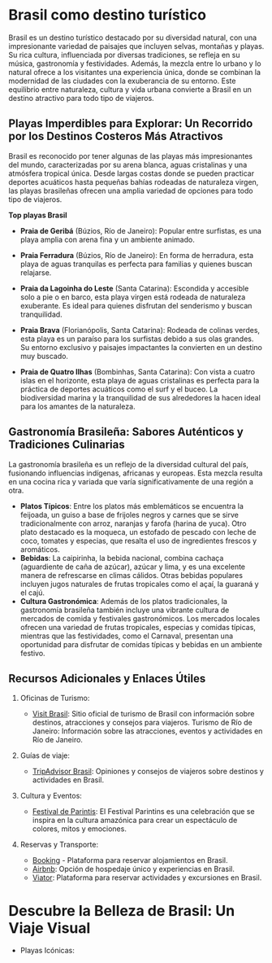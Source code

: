 # Brasil como destino turístico
Brasil es un destino turístico destacado por su diversidad natural, con una impresionante variedad de paisajes que incluyen selvas, montañas y playas. Su rica cultura, influenciada por diversas tradiciones, se refleja en su música, gastronomía y festividades. Además, la mezcla entre lo urbano y lo natural ofrece a los visitantes una experiencia única, donde se combinan la modernidad de las ciudades con la exuberancia de su entorno. Este equilibrio entre naturaleza, cultura y vida urbana convierte a Brasil en un destino atractivo para todo tipo de viajeros.

## Playas Imperdibles para Explorar: Un Recorrido por los Destinos Costeros Más Atractivos
Brasil es reconocido por tener algunas de las playas más impresionantes del mundo, caracterizadas por su arena blanca, aguas cristalinas y una atmósfera tropical única. Desde largas costas donde se pueden practicar deportes acuáticos hasta pequeñas bahías rodeadas de naturaleza virgen, las playas brasileñas ofrecen una amplia variedad de opciones para todo tipo de viajeros.

**Top playas Brasil**
- **Praia de Geribá** (Búzios, Río de Janeiro): Popular entre surfistas, es una playa amplia con arena fina y un ambiente animado. 

- **Praia Ferradura** (Búzios, Río de Janeiro): En forma de herradura, esta playa de aguas tranquilas es perfecta para familias y quienes buscan relajarse.

- **Praia da Lagoinha do Leste** (Santa Catarina): Escondida y accesible solo a pie o en barco, esta playa virgen está rodeada de naturaleza exuberante. Es ideal para quienes disfrutan del senderismo y buscan tranquilidad.

- **Praia Brava** (Florianópolis, Santa Catarina): Rodeada de colinas verdes, esta playa es un paraíso para los surfistas debido a sus olas grandes. Su entorno exclusivo y paisajes impactantes la convierten en un destino muy buscado.

- **Praia de Quatro Ilhas** (Bombinhas, Santa Catarina): Con vista a cuatro islas en el horizonte, esta playa de aguas cristalinas es perfecta para la práctica de deportes acuáticos como el surf y el buceo. La biodiversidad marina y la tranquilidad de sus alrededores la hacen ideal para los amantes de la naturaleza.
               
## Gastronomía Brasileña: Sabores Auténticos y Tradiciones Culinarias
La gastronomía brasileña es un reflejo de la diversidad cultural del país, fusionando influencias indígenas, africanas y europeas. Esta mezcla resulta en una cocina rica y variada que varía significativamente de una región a otra.
- **Platos Típicos**: Entre los platos más emblemáticos se encuentra la feijoada, un guiso a base de frijoles negros y carnes que se sirve tradicionalmente con arroz, naranjas y farofa (harina de yuca). Otro plato destacado es la moqueca, un estofado de pescado con leche de coco, tomates y especias, que resalta el uso de ingredientes frescos y aromáticos.
- **Bebidas**: La caipirinha, la bebida nacional, combina cachaça (aguardiente de caña de azúcar), azúcar y lima, y es una excelente manera de refrescarse en climas cálidos. Otras bebidas populares incluyen jugos naturales de frutas tropicales como el açaí, la guaraná y el cajú.
- **Cultura Gastronómica**: Además de los platos tradicionales, la gastronomía brasileña también incluye una vibrante cultura de mercados de comida y festivales gastronómicos. Los mercados locales ofrecen una variedad de frutas tropicales, especias y comidas típicas, mientras que las festividades, como el Carnaval, presentan una oportunidad para disfrutar de comidas típicas y bebidas en un ambiente festivo.  

## Recursos Adicionales y Enlaces Útiles
1. Oficinas de Turismo:

   - [Visit Brasil](https://visitbrasil.com/es/): Sitio oficial de turismo de Brasil con información sobre destinos, atracciones y consejos para viajeros.
   Turismo de Río de Janeiro: Información sobre las atracciones, eventos y actividades en Río de Janeiro.
                                   

2. Guías de viaje:
   - [TripAdvisor Brasil](https://www.tripadvisor.com.ar/Tourism-g294280-Brazil-Vacations.html): Opiniones y consejos de viajeros sobre destinos y actividades en Brasil.
    

3. Cultura y Eventos:
   -  [Festival de Parintis](https://www.festivaldeparintins.com.br/): El Festival Parintins es una celebración que se inspira en la cultura amazónica para crear un espectáculo de colores, mitos y emociones.
                              

4. Reservas y Transporte:
   - [Booking](www.booking.com) - Plataforma para reservar alojamientos en Brasil.
   - [Airbnb](https://www.airbnb.com.ar/): Opción de hospedaje único y experiencias en Brasil.
   - [Viator](https://www.viator.com/): Plataforma para reservar actividades y excursiones en Brasil.

# Descubre la Belleza de Brasil: Un Viaje Visual
- Playas Icónicas:
